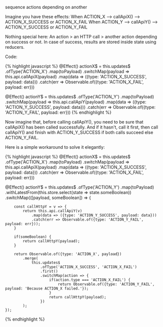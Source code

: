 
sequence actions depending on another


Imagine you have these effects:
When ACTION_X --> callApiX() --> ACTION_X_SUCCESS or ACTION_X_FAIL
When ACTION_Y --> callApiY() --> ACTION_Y_SUCCESS or ACTION_Y_FAIL

Nothing special here: An action > an HTTP call > another action depending on success or not.
In case of success, results are stored inside state using reducers.

Code:

{% highlight javascript %}
@Effect() actionX$ = this.updates$
    .ofType('ACTION_X')
    .map(toPayload)
    .switchMap(payload => this.api.callApiX(payload)
        .map(data => ({type: 'ACTION_X_SUCCESS', payload: data}))
        .catch(err => Observable.of({type: 'ACTION_X_FAIL', payload: err}))

@Effect() actionY$ = this.updates$
    .ofType('ACTION_Y')
    .map(toPayload)
    .switchMap(payload => this.api.callApiY(payload)
        .map(data => ({type: 'ACTION_Y_SUCCESS', payload: data}))
        .catch(err => Observable.of({type: 'ACTION_Y_FAIL', payload: err}))
{% endhighlight %}



Now imagine that, before calling callApiY(), you need to be sure that callApiX() has been called successfully.
And if it hasn't, call it first, then call callApiY() and finish with ACTION_Y_SUCCESS if both calls succeed else ACTION_Y_FAIL.

Here is a simple workaround to solve it elegantly:

{% highlight javascript %}
@Effect() actionX$ = this.updates$
    .ofType('ACTION_X')
    .map(toPayload)
    .switchMap(payload => this.api.callApiX(payload)
        .map(data => ({type: 'ACTION_X_SUCCESS', payload: data}))
        .catch(err => Observable.of({type: 'ACTION_X_FAIL', payload: err}))

@Effect() actionY$ = this.updates$
    .ofType('ACTION_Y')
    .map(toPayload)
    .withLatestFrom(this.store.select(state => state.someBoolean))
    .switchMap(([payload, someBoolean]) => {

        const callHttpY = v => {
            return this.api.callApiY(v)
                .map(data => ({type: 'ACTION_Y_SUCCESS', payload: data}))
                .catch(err => Observable.of({type: 'ACTION_Y_FAIL', payload: err}));
        }
    
        if(someBoolean) {
            return callHttpY(payload);
        }

        return Observable.of({type: 'ACTION_X', payload})
            .merge(
                this.updates$
                    .ofType('ACTION_X_SUCCESS', 'ACTION_X_FAIL')
                    .first()
                    .switchMap(action => {
                        if(action.type === 'ACTION_X_FAIL') {
                            return Observable.of({type: 'ACTION_Y_FAIL', payload: 'Because ACTION_X failed.'});
                        }
                        return callHttpY(payload);
                    })
            );
    });
{% endhighlight %}